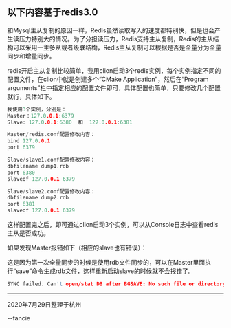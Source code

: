 以下内容基于redis3.0
----------------------------------------------
和Mysql主从复制的原因一样，Redis虽然读取写入的速度都特别快，但是也会产生读压力特别大的情况。为了分担读压力，Redis支持主从复制，Redis的主从结构可以采用一主多从或者级联结构，Redis主从复制可以根据是否是全量分为全量同步和增量同步。

redis开启主从复制比较简单，我用clion启动3个redis实例，每个实例指定不同的配置文件，在clion中就是创建多个“CMake Application”，然后在“Program arguments”栏中指定相应的配置文件即可，具体配置也简单，只要修改几个配置就行，具体如下。
```c
我使用3个实例，分别是：
Master：127.0.0.1:6379
Slave: 127.0.0.1:6380  和  127.0.0.1:6381

Master/redis.conf配置修改内容：
bind 127.0.0.1
port 6379

Slave/slave1.conf配置修改内容：
dbfilename dump1.rdb
port 6380
slaveof 127.0.0.1 6379

Slave/slave2.conf配置修改内容：
dbfilename dump2.rdb
port 6381
slaveof 127.0.0.1 6379
```
这样配置完之后，即可通过clion启动3个实例，可以从Console日志中查看redis主从是否成功。

如果发现Master报错如下（相应的slave也有错误）：

这是因为第一次全量同步的时候是使用rdb文件同步的，可以在Master里面执行“save”命令生成rdb文件，这样重新启动slave的时候就不会报错了。
```c
SYNC failed. Can't open/stat DB after BGSAVE: No such file or directory
```


-------------------------------------------------------------
2020年7月29日整理于杭州

--fancie
